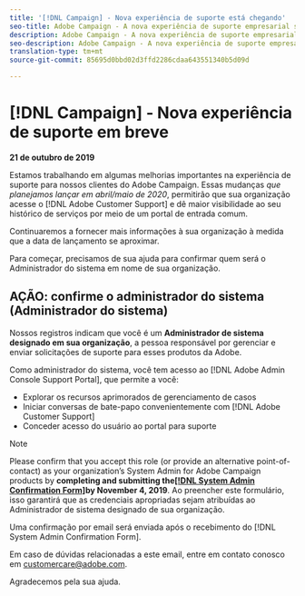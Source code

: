 ```yaml
---
title: '[!DNL Campaign] - Nova experiência de suporte está chegando'
seo-title: Adobe Campaign - A nova experiência de suporte empresarial será lançada em breve
description: Adobe Campaign - A nova experiência de suporte empresarial será lançada em breve
seo-description: Adobe Campaign - A nova experiência de suporte empresarial será lançada em breve
translation-type: tm+mt
source-git-commit: 85695d0bbd02d3ffd2286cdaa643551340b5d09d

---
```



# [!DNL Campaign] - Nova experiência de suporte em breve

**21 de outubro de 2019**

Estamos trabalhando em algumas melhorias importantes na experiência de suporte para nossos clientes do Adobe Campaign. Essas mudanças *que planejamos lançar em abril/maio de 2020*, permitirão que sua organização acesse o [!DNL Adobe Customer Support] e dê maior visibilidade ao seu histórico de serviços por meio de um portal de entrada comum.

Continuaremos a fornecer mais informações à sua organização à medida que a data de lançamento se aproximar.

Para começar, precisamos de sua ajuda para confirmar quem será o Administrador do sistema em nome de sua organização.

## AÇÃO: confirme o administrador do sistema (Administrador do sistema)

Nossos registros indicam que você é um **Administrador de sistema designado em sua organização**, a pessoa responsável por gerenciar e enviar solicitações de suporte para esses produtos da Adobe.

Como administrador do sistema, você tem acesso ao [!DNL Adobe Admin Console Support Portal], que permite a você:

* Explorar os recursos aprimorados de gerenciamento de casos
* Iniciar conversas de bate-papo convenientemente com [!DNL Adobe Customer Support]
* Conceder acesso do usuário ao portal para suporte

>[!NOTE]
>Please confirm that you accept this role (or provide an alternative point-of-contact) as your organization’s System Admin for Adobe Campaign products by **completing and submitting the[[!DNL System Admin Confirmation Form]](https://adobe.allegiancetech.com/cgi-bin/qwebcorporate.dll?idx=SSSVH6)by November 4, 2019**.
>Ao preencher este formulário, isso garantirá que as credenciais apropriadas sejam atribuídas ao Administrador de sistema designado de sua organização.

Uma confirmação por email será enviada após o recebimento do [!DNL System Admin Confirmation Form].

Em caso de dúvidas relacionadas a este email, entre em contato conosco em customercare@adobe.com.

Agradecemos pela sua ajuda.
